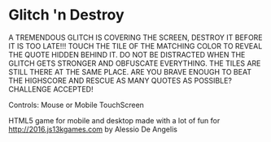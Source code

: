 # Glitch 'n Destroy

A TREMENDOUS GLITCH IS COVERING THE SCREEN,
DESTROY IT BEFORE IT IS TOO LATE!!!
TOUCH THE TILE OF THE MATCHING COLOR
TO REVEAL THE QUOTE HIDDEN BEHIND IT.
DO NOT BE DISTRACTED WHEN THE GLITCH GETS STRONGER
AND OBFUSCATE EVERYTHING.
THE TILES ARE STILL THERE AT THE SAME PLACE.
ARE YOU BRAVE ENOUGH TO BEAT THE HIGHSCORE
AND RESCUE AS MANY QUOTES AS POSSIBLE?
CHALLENGE ACCEPTED!

Controls: Mouse or Mobile TouchScreen

HTML5 game for mobile and desktop made with a lot of fun for http://2016.js13kgames.com by Alessio De Angelis
